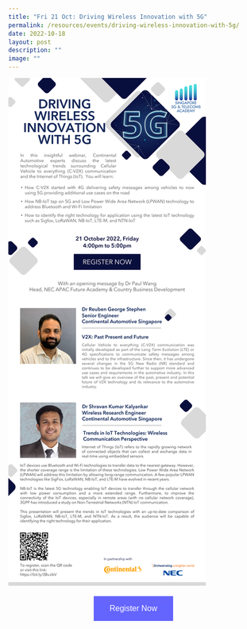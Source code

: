 ```yaml
---
title: "Fri 21 Oct: Driving Wireless Innovation with 5G"
permalink: /resources/events/driving-wireless-innovation-with-5g/
date: 2022-10-18
layout: post
description: ""
image: ""
---
```

![NEC Webinar](/images/events/events/NEC%20Webinar%20eDM.jpg)

<style>
#register {
  background-color: #0000ff;
  border: none;
  color: white;
  padding: 16px 32px;
  text-align: center;
  font-size: 16px;
  margin: 4px 2px;
  opacity: 0.6;
  transition: 0.3s;
  display: inline-block;
  text-decoration: none;
  cursor: pointer;
}
</style>


<center><a  href="https://nus.syd1.qualtrics.com/jfe/form/SV_bJlaaZPOZFOfgKa" target="_blank"><button id="register" class="btn">Register Now</button></a></center>